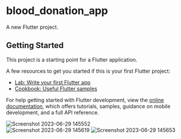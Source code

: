 # blood_donation_app

A new Flutter project.

## Getting Started

This project is a starting point for a Flutter application.

A few resources to get you started if this is your first Flutter project:

- [Lab: Write your first Flutter app](https://docs.flutter.dev/get-started/codelab)
- [Cookbook: Useful Flutter samples](https://docs.flutter.dev/cookbook)

For help getting started with Flutter development, view the
[online documentation](https://docs.flutter.dev/), which offers tutorials,
samples, guidance on mobile development, and a full API reference.

![Screenshot 2023-06-29 145552](https://github.com/delvinjoseph13/Blood_Donation_App/assets/124490000/a0b682ca-04d8-415b-a8be-8d237c155170)
<br>
![Screenshot 2023-06-29 145619](https://github.com/delvinjoseph13/Blood_Donation_App/assets/124490000/561c777f-213d-47ee-ac7a-d5a4cb16aeba)
![Screenshot 2023-06-29 145653](https://github.com/delvinjoseph13/Blood_Donation_App/assets/124490000/04453bd7-2ec5-4aad-955b-c03405580b59)


